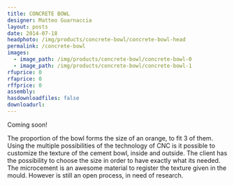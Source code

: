 ```yaml
---
title: CONCRETE BOWL
designer: Matteo Guarnaccia
layout: posts
date: 2014-07-18
headphoto: /img/products/concrete-bowl/concrete-bowl-head
permalink: /concrete-bowl
images:  
  - image_path: /img/products/concrete-bowl/concrete-bowl-0
  - image_path: /img/products/concrete-bowl/concrete-bowl-1
rfuprice: 0
rfaprice: 0
rffprice: 0
assembly: 
hasdownloadfiles: false
downloadurl:
---
```


Coming soon!

The proportion of the bowl forms the size of an orange, to fit 3 of them. Using the multiple possibilities of the technology of CNC is it possible to customize the texture of the cement bowl, inside and outside. The client has the possibility to choose the size in order to have exactly what its needed. The microcement is an awesome material to register the texture given in the mould. However is still an open process, in need of research.